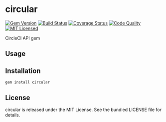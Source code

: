 circular
=========

[![Gem Version](https://img.shields.io/gem/v/circular.svg)](https://rubygems.org/gems/circular)
[![Build Status](https://img.shields.io/circleci/project/akerl/circular/master.svg)](https://circleci.com/gh/akerl/circular)
[![Coverage Status](https://img.shields.io/codecov/c/github/akerl/circular.svg)](https://codecov.io/github/akerl/circular)
[![Code Quality](https://img.shields.io/codacy/c4e71c44d9d9498dbebe4ea1db979f59.svg)](https://www.codacy.com/app/akerl/circular)
[![MIT Licensed](https://img.shields.io/badge/license-MIT-green.svg)](https://tldrlegal.com/license/mit-license)

CircleCI API gem

## Usage

## Installation

    gem install circular

## License

circular is released under the MIT License. See the bundled LICENSE file for details.

